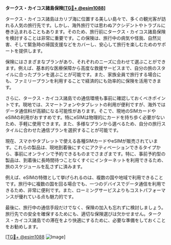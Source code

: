 **タークス・カイコス諸島保険[[TG💪+ @esim1088](https://t.me/s/esim1088)]**

タークス・カイコス諸島はカリブ海に位置する美しい島々で、多くの観光客が訪れる人気の旅行先です。しかし、海外旅行では思わぬアクシデントやトラブルに巻き込まれることもあります。そのため、旅行前にタークス・カイコス諸島保険を検討することは非常に重要です。この保険は、旅行中の病気や怪我、自然災害、そして緊急時の帰国支援などをカバーし、安心して旅行を楽しむためのサポートを提供します。

保険にはさまざまなプランがあり、それぞれのニーズに合わせて選ぶことができます。例えば、基本的な医療保障から高度な救援サービスまで、自分の旅のスタイルに合ったプランを選ぶことが可能です。また、家族全員で旅行する場合にも、ファミリープランを利用することで経済的にも効率的に保険を活用できます。

さらに、タークス・カイコス諸島での通信環境も事前に確認しておくべきポイントです。現地では、スマートフォンやタブレットの利用が便利ですが、海外ではデータ通信料が高額になる可能性があります。そこで、現地のSIMカードやeSIMの利用がおすすめです。特にeSIMは物理的にカードを持ち歩く必要がないため、手軽に使用できます。また、多様なプランから選べるため、自分の旅行スタイルに合わせた通信プランを選択することが可能です。

現在、スマホやタブレットで使える各種SIMカードやeSIMが販売されています。これらの製品は、現地到着後にすぐにアクティベーションできるタイプから、事前にオンラインで予約できるものまでさまざまです。特に、事前予約型の製品は、到着後に長時間待つことなくすぐにインターネットを利用できるため、旅のスケジュールを乱さずに済みます。

例えば、eSIMの特徴として挙げられるのは、複数の国や地域で利用できることです。旅行中に複数の国を回る場合でも、一つのデバイスでデータ通信を利用できるため、非常に便利です。また、ローミングサービスよりもコストパフォーマンスが優れている点も魅力的です。

最後に、旅行中の通信手段だけでなく、保険の加入も忘れずに検討しましょう。旅行先での安全を確保するためにも、適切な保険選びは欠かせません。タークス・カイコス諸島での滞在をより快適にするために、必要な準備をしておくことをお勧めします。

[[TG💪+ @esim1088](https://t.me/s/esim1088) ![Image](https://i.postimg.cc/Y0z9fWf4/image.png)]